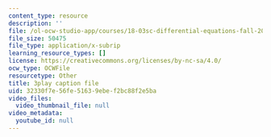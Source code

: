 ```yaml
---
content_type: resource
description: ''
file: /ol-ocw-studio-app/courses/18-03sc-differential-equations-fall-2011/32330f7e56fe51639ebef2bc88f2e5ba_te6Mplq3DCU.vtt
file_size: 50475
file_type: application/x-subrip
learning_resource_types: []
license: https://creativecommons.org/licenses/by-nc-sa/4.0/
ocw_type: OCWFile
resourcetype: Other
title: 3play caption file
uid: 32330f7e-56fe-5163-9ebe-f2bc88f2e5ba
video_files:
  video_thumbnail_file: null
video_metadata:
  youtube_id: null
---
```

